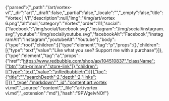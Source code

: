 {"parsed":{"_path":"/art/vortex-vi","_dir":"art","_draft":false,"_partial":false,"_locale":"","_empty":false,"title":"Vortex | VI","description":null,"img":"/img/art/vortex 6.png","alt":null,"category":"Vortex","order":111,"social":{"facebook":"/img/social/facebook.svg","instagram":"/img/social/instagram.svg","youtube":"/img/social/youtube.svg","facebookAlt":"Facebook","instagramAlt":"Instagram","youtubeAlt":"Youtube"},"body":{"type":"root","children":[{"type":"element","tag":"p","props":{},"children":[{"type":"text","value":"Like what you see? Support me with a purchase"}]},{"type":"element","tag":"a","props":{"href":"https://www.redbubble.com/shop/ap/104510837","className":["btn","btn-primary","store-link"]},"children":[{"type":"text","value":"\nRedbubble\n"}]}],"toc":{"title":"","searchDepth":2,"depth":2,"links":[]}},"_type":"markdown","_id":"content:art:vortex vi.md","_source":"content","_file":"art/vortex vi.md","_extension":"md"},"hash":"9PWgeIvNOf"}